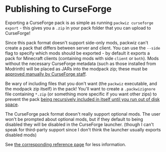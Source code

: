 # Publishing to CurseForge

Exporting a CurseForge pack is as simple as running `packwiz curseforge export` - this gives you a `.zip` in your pack folder that you can upload to CurseForge!

Since this pack format doesn't support side-only mods, packwiz can't create a pack that differs between server and client. You can use the `--side` flag to specify which mods should be exported - by default it exports a pack for Minecraft clients (containing mods with side `client` or `both`). Mods without the necessary CurseForge metadata (such as those installed from Modrinth) will be placed as JARs into the modpack zip; these must be [approved manually by CurseForge staff](https://support.curseforge.com/en/support/solutions/articles/9000197913-non-curseforge-mods).

Be wary of including files that you don't want (the `packwiz` executable, and the modpack zip itself) in the pack! You'll want to create a `.packwizignore` file containing `*.zip` (or something more specific if you want other zips) to prevent the pack [being recursively included in itself until you run out of disk space](https://github.com/comp500/packwiz/issues/7).

The CurseForge pack format doesn't really support optional mods. The user won't be prompted about optional mods, but if they default to being disabled they will be disabled in the CurseForge launcher. (though I can't speak for third-party support since I don't think the launcher usually exports disabled mods)

See [the corresponding reference page](../../reference/commands/packwiz_curseforge_export.md) for less information. <!-- TODO: add documentation to CLI itself!! -->